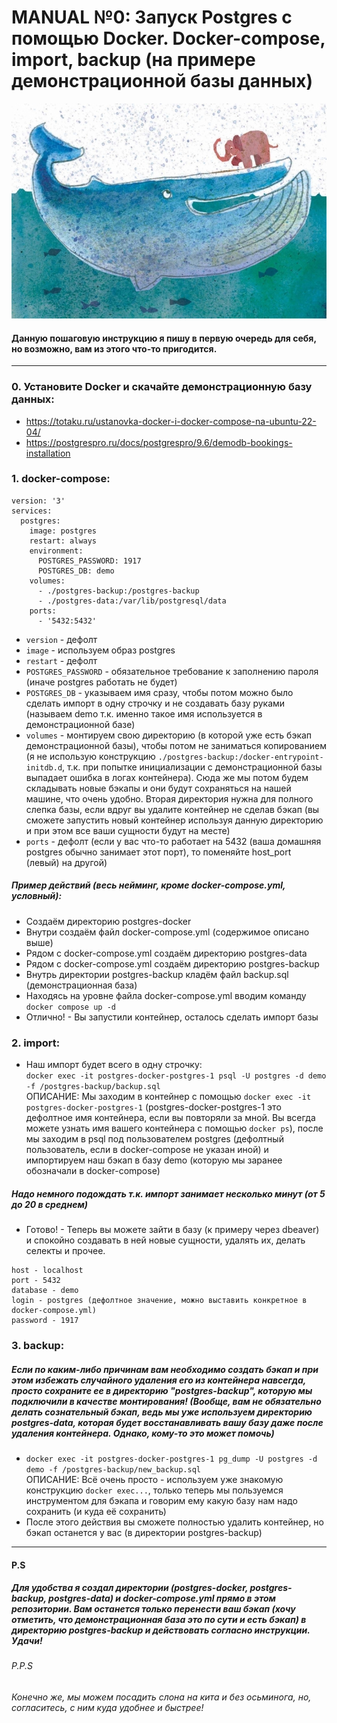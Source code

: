 # MANUAL №0: Запуск Postgres c помощью Docker. Docker-compose, import, backup (на примере демонстрационной базы данных)

![docker_and_postgres](pictures/docker_and_postgres.jpg)

#### Данную пошаговую инструкцию я пишу в первую очередь для себя, но возможно, вам из этого что-то пригодится.

---
### 0. Установите Docker и скачайте демонстрационную базу данных:
- https://totaku.ru/ustanovka-docker-i-docker-compose-na-ubuntu-22-04/
- https://postgrespro.ru/docs/postgrespro/9.6/demodb-bookings-installation

### 1. docker-compose:
```
version: '3'
services:
  postgres:
    image: postgres
    restart: always
    environment:
      POSTGRES_PASSWORD: 1917
      POSTGRES_DB: demo
    volumes:
      - ./postgres-backup:/postgres-backup
      - ./postgres-data:/var/lib/postgresql/data
    ports:
      - '5432:5432'
```
 - `version` - дефолт
 - `image` - используем образ postgres
 - `restart` - дефолт
 - `POSTGRES_PASSWORD` - обязательное требование к заполнению пароля (иначе postgres работать не будет)
 - `POSTGRES_DB` - указываем имя сразу, чтобы потом можно было сделать импорт в одну строчку и не создавать базу руками (называем demo т.к. именно такое имя используется в демонстрационной базе)
 - `volumes` - монтируем свою директорию (в которой уже есть бэкап демонстрационной базы), чтобы потом не заниматься копированием (я не использую конструкцию `./postgres-backup:/docker-entrypoint-initdb.d`, т.к. при попытке инициализации с демонстрационной базы выпадает ошибка в логах контейнера). Сюда же мы потом будем складывать новые бэкапы и они будут сохраняться на нашей машине, что очень удобно. Вторая директория нужна для полного слепка базы, если вдруг вы удалите контейнер не сделав бэкап (вы сможете запустить новый контейнер используя данную директорию и при этом все ваши сущности будут на месте)
 - `ports` - дефолт (если у вас что-то работает на 5432 (ваша домашняя postgres обычно занимает этот порт), то поменяйте host_port (левый) на другой)

 ##### Пример действий (весь нейминг, кроме docker-compose.yml, условный):
  - Создаём директорию postgres-docker
  - Внутри создаём файл docker-compose.yml (содержимое описано выше)
  - Рядом с docker-compose.yml создаём директорию postgres-data
  - Рядом с docker-compose.yml создаём директорию postgres-backup
  - Внутрь директории postgres-backup кладём файл backup.sql (демонстрационная база)
  - Находясь на уровне файла docker-compose.yml вводим команду `docker compose up -d`
  - Отлично! - Вы запустили контейнер, осталось сделать импорт базы

### 2. import:
 - Наш импорт будет всего в одну строчку:  
`docker exec -it postgres-docker-postgres-1 psql -U postgres -d demo -f /postgres-backup/backup.sql`    
ОПИСАНИЕ: Мы заходим в контейнер с помощью `docker exec -it postgres-docker-postgres-1` (postgres-docker-postgres-1 это дефолтное имя контейнера, если вы повторяли за мной. Вы всегда можете узнать имя вашего контейнера с помощью `docker ps`), после мы заходим в psql под пользователем postgres (дефолтный пользователь, если в docker-compose не указан иной) и импортируем наш бэкап в базу demo (которую мы заранее обозначали в docker-compose)

##### Надо немного подождать т.к. импорт занимает несколько минут (от 5 до 20 в среднем)

  - Готово! - Теперь вы можете зайти в базу (к примеру через dbeaver) и спокойно создавать в ней новые сущности, удалять их, делать селекты и прочее. 
  ```
  host - localhost
  port - 5432
  database - demo
  login - postgres (дефолтное значение, можно выставить конкретное в docker-compose.yml)
  password - 1917
  ```

### 3. backup:
##### Если по каким-либо причинам вам необходимо создать бэкап и при этом избежать случайного удаления его из контейнера навсегда, просто сохраните ее в директорию "postgres-backup", которую мы подключили в качестве монтирования! (Вообще, вам не обязательно делать сознательный бэкап, ведь мы уже используем директорию postgres-data, которая будет восстанавливать вашу базу даже после удаления контейнера. Однако, кому-то это может помочь)
 - ```docker exec -it postgres-docker-postgres-1 pg_dump -U postgres -d demo -f /postgres-backup/new_backup.sql```  
 ОПИСАНИЕ: Всё очень просто - используем уже знакомую конструкцию `docker exec...`, только теперь мы пользуемся инструментом для бэкапа и говорим ему какую базу нам надо сохранить (и куда её сохранить)
 - После этого действия вы сможете полностью удалить контейнер, но бэкап останется у вас (в директории postgres-backup)


---
#### P.S
##### Для удобства я создал директории (postgres-docker, postgres-backup, postgres-data) и docker-compose.yml прямо в этом репозитории. Вам останется только перенести ваш бэкап (хочу отметить, что демонстрационная база это по сути и есть бэкап) в директорию postgres-backup и действовать согласно инструкции. Удачи!

###### P.P.S
###### Конечно же, мы можем посадить слона на кита и без осьминога, но, согласитесь, с ним куда удобнее и быстрее!